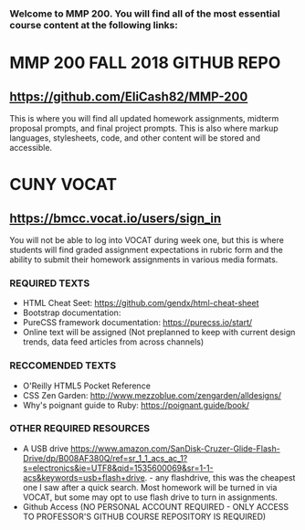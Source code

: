 ### Welcome to MMP 200.  You will find all of the most essential course content at the following links:

# MMP 200 FALL 2018 GITHUB REPO

## https://github.com/EliCash82/MMP-200

This is where you will find all updated homework assignments, midterm proposal
prompts, and final project prompts.  This is also where markup languages, stylesheets,
code, and other content will be stored and accessible.

# CUNY VOCAT

## https://bmcc.vocat.io/users/sign_in

You will not be able to log into VOCAT during week one, but this is where
students will find graded assignment expectations in rubric form and the
ability to submit their homework assignments in various media formats.


### REQUIRED TEXTS

* HTML Cheat Seet: https://github.com/gendx/html-cheat-sheet
* Bootstrap documentation:
* PureCSS framework documentation: https://purecss.io/start/
* Online text will be assigned (Not preplanned to keep with current design trends, data feed articles from across channels)

### RECCOMENDED TEXTS
* O'Reilly HTML5 Pocket Reference
* CSS Zen Garden: http://www.mezzoblue.com/zengarden/alldesigns/
* Why's poignant guide to Ruby:  https://poignant.guide/book/

### OTHER REQUIRED RESOURCES

* A USB drive https://www.amazon.com/SanDisk-Cruzer-Glide-Flash-Drive/dp/B008AF380Q/ref=sr_1_1_acs_ac_1?s=electronics&ie=UTF8&qid=1535600069&sr=1-1-acs&keywords=usb+flash+drive. - any flashdrive, this was the cheapest one I saw after a quick search.  Most homework will be turned in via VOCAT, but some may opt to use flash drive to turn in assignments.
* Github Access (NO PERSONAL ACCOUNT REQUIRED - ONLY ACCESS TO PROFESSOR'S GITHUB COURSE REPOSITORY IS REQUIRED)
